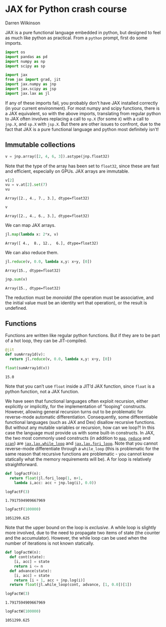 JAX for Python crash course
================
Darren Wilkinson

JAX is a pure functional language embedded in python, but designed to
feel as much like python as practical. From a `python` prompt, first do
some imports.

``` python
import os
import pandas as pd
import numpy as np
import scipy as sp

import jax
from jax import grad, jit
import jax.numpy as jnp
import jax.scipy as jsp
import jax.lax as jl
```

If any of these imports fail, you probably don’t have JAX installed
correctly (in your current environment). For most numpy and scipy
functions, there is a JAX equivalent, so with the above imports,
translating from regular python to JAX often involves replacing a call
to `np.X` (for some `X`) with a call to `jnp.X`, and `sp.X` with
`jsp.X`. But there are other issues to confront, due to the fact that
JAX is a pure functional language and python most definitely isn’t!

## Immutable collections

``` python
v = jnp.array([2, 4, 6, 3]).astype(jnp.float32)
```

Note that the type of the array has been set to `float32`, since these
are fast and efficient, especially on GPUs. JAX arrays are immutable.

``` python
v[2]
vu = v.at[2].set(7)
vu
```

    Array([2., 4., 7., 3.], dtype=float32)

``` python
v
```

    Array([2., 4., 6., 3.], dtype=float32)

We can map JAX arrays.

``` python
jl.map(lambda x: 2*x, v)
```

    Array([ 4.,  8., 12.,  6.], dtype=float32)

We can also reduce them.

``` python
jl.reduce(v, 0.0, lambda x,y: x+y, [0])
```

    Array(15., dtype=float32)

``` python
jnp.sum(v)
```

    Array(15., dtype=float32)

The reduction must be *monoidal* (the operation must be associative, and
the initial value must be an identity wrt that operation), or the result
is undefined.

## Functions

Functions are written like regular python functions. But if they are to
be part of a hot loop, they can be JIT-compiled.

``` python
@jit
def sumArray1d(v):
  return jl.reduce(v, 0.0, lambda x,y: x+y, [0])

float(sumArray1d(v))
```

    15.0

Note that you can’t use `float` inside a JIT’d JAX function, since
`float` is a python function, not a JAX function.

We have seen that functional languages often exploit recursion, either
explicitly or implicitly, for the implementation of “looping”
constructs. However, allowing general recursion turns out to be
problematic for reverse-mode automatic differentiation. Consequently,
some differentiable functional languages (such as JAX and Dex) disallow
recursive functions. But without any mutable variables or recursion, how
can we loop?! In this case the language must provide us with some
built-in constructs. In JAX, the two most commonly used constructs (in
addition to
[`map`](https://jax.readthedocs.io/en/latest/_autosummary/jax.lax.map.html),
[`reduce`](https://jax.readthedocs.io/en/latest/_autosummary/jax.lax.reduce.html)
and
[`scan`](https://jax.readthedocs.io/en/latest/_autosummary/jax.lax.scan.html))
are
[`jax.lax.while_loop`](https://jax.readthedocs.io/en/latest/_autosummary/jax.lax.while_loop.html)
and
[`jax.lax.fori_loop`](https://jax.readthedocs.io/en/latest/_autosummary/jax.lax.fori_loop.html).
Note that you cannot reverse-mode differentiate through a `while_loop`
(this is problematic for the same reason that recursive functions are
problematic - you cannot know statically what the memory requirements
will be). A for loop is relatively straightforward.

``` python
def logFactF(n):
  return float(jl.fori_loop(1, n+1,
    lambda i,acc: acc + jnp.log(i), 0.0))

logFactF(3)
```

    1.7917594909667969

``` python
logFactF(100000)
```

    1051299.625

Note that the upper bound on the loop is *exclusive*. A while loop is
slightly more involved, due to the need to propagate two items of state
(the counter and the accumulator). However, the while loop can be used
when the number of iterations is not known statically.

``` python
def logFactW(n):
  def cont(state):
    [i, acc] = state
    return i <= n
  def advance(state):
    [i, acc] = state
    return [i + 1, acc + jnp.log(i)]
  return float(jl.while_loop(cont, advance, [1, 0.0])[1])

logFactW(3)
```

    1.7917594909667969

``` python
logFactW(100000)
```

    1051299.625
